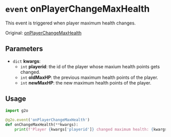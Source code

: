 # `event` onPlayerChangeMaxHealth
This event is triggered when player maximum health changes.

Original: [onPlayerChangeMaxHealth](https://gothicmultiplayerteam.gitlab.io/docs/0.3.0/script-reference/server-events/player/onPlayerChangeMaxHealth/)

## Parameters
* `dict` **kwargs**:
    * `int` **playerid**: the id of the player whose maxium health points gets changed.
    * `int` **oldMaxHP**: the previous maximum health points of the player.
    * `int` **newMaxHP**:  the new maximum health points of the player.
    
## Usage
```python
import g2o
        
@g2o.event('onPlayerChangeMaxHealth')
def onChangeMaxHealth(**kwargs):
    print(f'Player {kwargs['playerid']} changed maximum health: {kwargs['oldMaxHP']} -> {kwargs['newMaxHP']}')
```